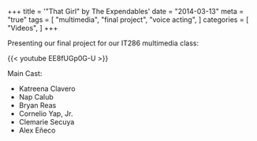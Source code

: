 +++
title = '"That Girl" by The Expendables'
date = "2014-03-13"
meta = "true"
tags = [
    "multimedia",
    "final project",
    "voice acting",
]
categories = [
    "Videos",
]
+++

Presenting our final project for our IT286 multimedia class:

{{< youtube EE8fUGp0G-U >}}

Main Cast:

- Katreena Clavero
- Nap Calub
- Bryan Reas
- Cornelio Yap, Jr.
- Clemarie Secuya
- Alex Eñeco
